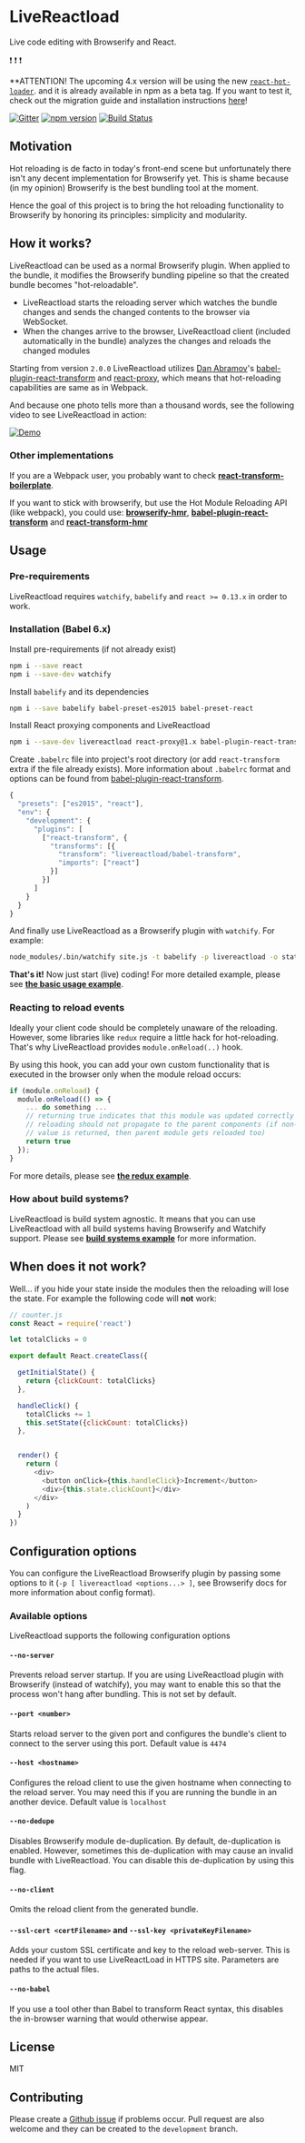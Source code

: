 # LiveReactload

Live code editing with Browserify and React.

:exclamation: :exclamation: :exclamation:

**ATTENTION! The upcoming 4.x version will be using the new [`react-hot-loader`](https://github.com/gaearon/react-hot-loader).
and it is already available in npm as a beta tag. If you want to test it, check out the migration guide and
installation instructions [here](https://github.com/milankinen/livereactload/tree/4.x)!
 

[![Gitter](https://badges.gitter.im/Join%20Chat.svg)](https://gitter.im/milankinen/livereactload)
[![npm version](https://badge.fury.io/js/livereactload.svg)](http://badge.fury.io/js/livereactload)
[![Build Status](https://travis-ci.org/milankinen/livereactload.svg)](https://travis-ci.org/milankinen/livereactload)

## Motivation

Hot reloading is de facto in today's front-end scene but unfortunately
there isn't any decent implementation for Browserify yet. This is shame because
(in my opinion) Browserify is the best bundling tool at the moment.

Hence the goal of this project is to bring the hot reloading functionality
to Browserify by honoring its principles: simplicity and modularity.


## How it works?

LiveReactload can be used as a normal Browserify plugin. When applied to the bundle,
it modifies the Browserify bundling pipeline so that the created bundle becomes
"hot-reloadable".

  * LiveReactload starts the reloading server which watches the bundle changes
  and sends the changed contents to the browser via WebSocket.
  * When the changes arrive to the browser, LiveReactload client (included automatically
  in the bundle) analyzes the changes and reloads the changed modules

Starting from version `2.0.0` LiveReactload utilizes [Dan Abramov](https://github.com/gaearon)'s
[babel-plugin-react-transform](https://github.com/gaearon/babel-plugin-react-transform) and
[react-proxy](https://github.com/gaearon/react-proxy), which means that hot-reloading
capabilities are same as in Webpack.

And because one photo tells more than a thousand words, see the following video to see
LiveReactload in action:

[![Demo](https://dl.dropbox.com/s/gcnhv4rzvhq5kaw/livereactload-preview.png)](https://vimeo.com/123513496)

### Other implementations

If you are a Webpack user, you probably want to check
**[react-transform-boilerplate](https://github.com/gaearon/react-transform-boilerplate)**.

If you want to stick with browserify, but use the Hot Module Reloading API (like webpack), you could use: **[browserify-hmr](https://github.com/AgentME/browserify-hmr)**, **[babel-plugin-react-transform](https://github.com/gaearon/babel-plugin-react-transform)** and
**[react-transform-hmr](https://github.com/gaearon/react-transform-hmr)**


## Usage

### Pre-requirements

LiveReactload requires `watchify`, `babelify` and `react >= 0.13.x` in order to
work.

### Installation (Babel 6.x)

Install pre-requirements (if not already exist)

```sh
npm i --save react
npm i --save-dev watchify
```

Install `babelify` and its dependencies

```sh
npm i --save babelify babel-preset-es2015 babel-preset-react
```

Install React proxying components and LiveReactload

```sh
npm i --save-dev livereactload react-proxy@1.x babel-plugin-react-transform
```

Create `.babelrc` file into project's root directory (or add `react-transform` extra
if the file already exists). More information about `.babelrc` format and options
can be found from [babel-plugin-react-transform](https://github.com/gaearon/babel-plugin-react-transform).

```javascript
{
  "presets": ["es2015", "react"],
  "env": {
    "development": {
      "plugins": [
        ["react-transform", {
          "transforms": [{
            "transform": "livereactload/babel-transform",
            "imports": ["react"]
          }]
        }]
      ]
    }
  }
}
```

And finally use LiveReactload as a Browserify plugin with `watchify`. For example:

```bash
node_modules/.bin/watchify site.js -t babelify -p livereactload -o static/bundle.js
```

**That's it!** Now just start (live) coding! For more detailed example, please see
**[the basic usage example](examples/01-basic-usage)**.

### Reacting to reload events

Ideally your client code should be completely unaware of the reloading. However,
some libraries like `redux` require a little hack for hot-reloading. That's why
LiveReactload provides `module.onReload(..)` hook.

By using this hook, you can add your own custom functionality that is
executed in the browser only when the module reload occurs:

```javascript
if (module.onReload) {
  module.onReload(() => {
    ... do something ...
    // returning true indicates that this module was updated correctly and
    // reloading should not propagate to the parent components (if non-true
    // value is returned, then parent module gets reloaded too)
    return true
  });
}
```

For more details, please see **[the redux example](examples/02-redux)**.

### How about build systems?

LiveReactload is build system agnostic. It means that you can use LiveReactload with
all build systems having Browserify and Watchify support. Please see
**[build systems example](examples/03-build-systems)** for more information.


## When does it not work?

Well... if you hide your state inside the modules then the reloading will lose
the state. For example the following code will **not** work:

```javascript
// counter.js
const React = require('react')

let totalClicks = 0

export default React.createClass({

  getInitialState() {
    return {clickCount: totalClicks}
  },

  handleClick() {
    totalClicks += 1
    this.setState({clickCount: totalClicks})
  },


  render() {
    return (
      <div>
        <button onClick={this.handleClick}>Increment</button>
        <div>{this.state.clickCount}</div>
      </div>
    )
  }
})
```

## Configuration options

You can configure the LiveReactload Browserify plugin by passing some options
to it (`-p [ livereactload <options...> ]`, see Browserify docs for more information
about config format).

### Available options

LiveReactload supports the following configuration options

#### `--no-server` 

Prevents reload server startup. If you are using LiveReactload plugin with Browserify 
(instead of watchify), you may want to enable this so that the process won't hang after
bundling. This is not set by default.

#### `--port <number>` 

Starts reload server to the given port and configures the bundle's client to 
connect to the server using this port. Default value is `4474`

#### `--host <hostname>`

Configures the reload client to use the given hostname when connecting to the
reload server. You may need this if you are running the bundle in an another device. 
Default value is `localhost`

#### `--no-dedupe` 

Disables Browserify module de-duplication. By default, de-duplication is enabled.
However, sometimes this de-duplication with may cause an invalid bundle with LiveReactload.
You can disable this de-duplication by using this flag.

#### `--no-client`

Omits the reload client from the generated bundle.

#### `--ssl-cert <certFilename>` and `--ssl-key <privateKeyFilename>`

Adds your custom SSL certificate and key to the reload web-server. This is needed if you
want to use LiveReactLoad in HTTPS site. Parameters are paths to the actual files.

#### `--no-babel`

If you use a tool other than Babel to transform React syntax, this disables the in-browser warning that would otherwise appear.

## License

MIT


## Contributing

Please create a [Github issue](/../../issues) if problems occur. Pull request are also welcome
and they can be created to the `development` branch.

